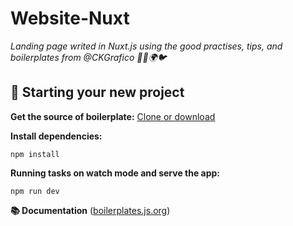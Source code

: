 # Website-Nuxt

_Landing page writed in Nuxt.js using the good practises, tips, and boilerplates from @CKGrafico 👨‍💻🌍🐦_


## 🍩 Starting your new project

**Get the source of boilerplate:** [Clone or download](https://github.com/CKGrafico/Frontend-Boilerplates)


**Install dependencies:**

``` 
npm install
``` 

**Running tasks on watch mode and serve the app:**

``` 
npm run dev
``` 

**📚 Documentation** ([boilerplates.js.org](https://boilerplates.js.org/))
